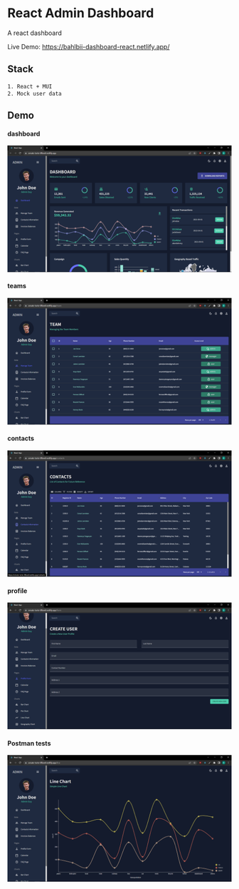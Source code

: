 # React Admin Dashboard

A react dashboard 

Live Demo: https://bahlbii-dashboard-react.netlify.app/

##  Stack
```
1. React + MUI 
2. Mock user data
```

## Demo 
#### dashboard
![dashboard](/public/assets/1dashboard.png "Dashboard")

#### teams
![teams](/public/assets/2teams.png "Teams")

#### contacts
![contacts](/public/assets/3contacts.png "Contacts")

#### profile
![profile](/public/assets/4profile.png "Profile")

#### Postman tests
![postman](/public/assets/5linechart.png "Linechart")


